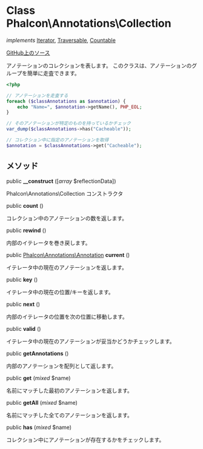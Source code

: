 # Class **Phalcon\\Annotations\\Collection**

*implements* [Iterator](http://php.net/manual/en/class.iterator.php), [Traversable](http://php.net/manual/en/class.traversable.php), [Countable](http://php.net/manual/en/class.countable.php)

<a href="https://github.com/phalcon/cphalcon/blob/master/phalcon/annotations/collection.zep" class="btn btn-default btn-sm">GitHub上のソース</a>

アノテーションのコレクションを表します。 このクラスは、アノテーションのグループを簡単に走査できます。

```php
<?php

// アノテーションを走査する
foreach ($classAnnotations as $annotation) {
    echo "Name=", $annotation->getName(), PHP_EOL;
}

// そのアノテーションが特定のものを持っているかチェック
var_dump($classAnnotations->has("Cacheable"));

// コレクション中に指定のアノテーションを取得
$annotation = $classAnnotations->get("Cacheable");

```

## メソッド

public **__construct** ([*array* $reflectionData])

Phalcon\\Annotations\\Collection コンストラクタ

public **count** ()

コレクション中のアノテーションの数を返します。

public **rewind** ()

内部のイテレータを巻き戻します。

public [Phalcon\Annotations\Annotation](/en/3.1.2/api/Phalcon_Annotations_Annotation) **current** ()

イテレータ中の現在のアノテーションを返します。

public **key** ()

イテレータ中の現在の位置/キーを返します。

public **next** ()

内部のイテレータの位置を次の位置に移動します。

public **valid** ()

イテレータ中の現在のアノテーションが妥当かどうかチェックします。

public **getAnnotations** ()

内部のアノテーションを配列として返します。

public **get** (*mixed* $name)

名前にマッチした最初のアノテーションを返します。

public **getAll** (*mixed* $name)

名前にマッチした全てのアノテーションを返します。

public **has** (*mixed* $name)

コレクション中にアノテーションが存在するかをチェックします。